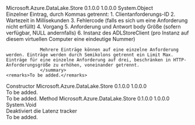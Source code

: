 <Type Name="LatencyTracker" FullName="Microsoft.Azure.DataLake.Store.LatencyTracker">
  <TypeSignature Language="C#" Value="public class LatencyTracker" />
  <TypeSignature Language="ILAsm" Value=".class public auto ansi beforefieldinit LatencyTracker extends System.Object" />
  <TypeSignature Language="DocId" Value="T:Microsoft.Azure.DataLake.Store.LatencyTracker" />
  <TypeSignature Language="VB.NET" Value="Public Class LatencyTracker" />
  <TypeSignature Language="F#" Value="type LatencyTracker = class" />
  <AssemblyInfo>
    <AssemblyName>Microsoft.Azure.DataLake.Store</AssemblyName>
    <AssemblyVersion>0.1.0.0</AssemblyVersion>
    <AssemblyVersion>1.0.0.0</AssemblyVersion>
  </AssemblyInfo>
  <Base>
    <BaseTypeName>System.Object</BaseTypeName>
  </Base>
  <Interfaces />
  <Docs>
    <summary>
             Einzelner Eintrag, durch Kommas getrennt:
                  1. Clientanforderungs-ID
                  2. Wartezeit in Millisekunden
                  3. Fehlercode (falls es sich um eine Anforderung nicht erfüllt)
                  4. Vorgang
                  5. Anforderung und Antwort body Größe (sofern verfügbar, NULL andernfalls)
                  6. Instanz des ADLStoreClient (pro Instanz auf diesem virtuellen Computer eine eindeutige Nummer)
            
                 Mehrere Einträge können auf eine einzelne Anforderung werden. Einträge werden durch Semikolons getrennt ein Limit Max. Einträge für eine einzelne Anforderung auf drei, beschränken in HTTP-Anforderungsgröße zu erhöhen, voneinander getrennt.
                 </summary>
    <remarks>To be added.</remarks>
  </Docs>
  <Members>
    <Member MemberName=".ctor">
      <MemberSignature Language="C#" Value="public LatencyTracker ();" />
      <MemberSignature Language="ILAsm" Value=".method public hidebysig specialname rtspecialname instance void .ctor() cil managed" />
      <MemberSignature Language="DocId" Value="M:Microsoft.Azure.DataLake.Store.LatencyTracker.#ctor" />
      <MemberSignature Language="VB.NET" Value="Public Sub New ()" />
      <MemberType>Constructor</MemberType>
      <AssemblyInfo>
        <AssemblyName>Microsoft.Azure.DataLake.Store</AssemblyName>
        <AssemblyVersion>0.1.0.0</AssemblyVersion>
        <AssemblyVersion>1.0.0.0</AssemblyVersion>
      </AssemblyInfo>
      <Parameters />
      <Docs>
        <summary>To be added.</summary>
        <remarks>To be added.</remarks>
      </Docs>
    </Member>
    <Member MemberName="Disable">
      <MemberSignature Language="C#" Value="public static void Disable ();" />
      <MemberSignature Language="ILAsm" Value=".method public static hidebysig void Disable() cil managed" />
      <MemberSignature Language="DocId" Value="M:Microsoft.Azure.DataLake.Store.LatencyTracker.Disable" />
      <MemberSignature Language="VB.NET" Value="Public Shared Sub Disable ()" />
      <MemberSignature Language="F#" Value="static member Disable : unit -&gt; unit" Usage="Microsoft.Azure.DataLake.Store.LatencyTracker.Disable " />
      <MemberType>Method</MemberType>
      <AssemblyInfo>
        <AssemblyName>Microsoft.Azure.DataLake.Store</AssemblyName>
        <AssemblyVersion>0.1.0.0</AssemblyVersion>
        <AssemblyVersion>1.0.0.0</AssemblyVersion>
      </AssemblyInfo>
      <ReturnValue>
        <ReturnType>System.Void</ReturnType>
      </ReturnValue>
      <Parameters />
      <Docs>
        <summary>
            Deaktiviert die Latenz tracker
            </summary>
        <remarks>To be added.</remarks>
      </Docs>
    </Member>
  </Members>
</Type>